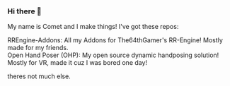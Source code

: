 ### Hi there 👋

My name is Comet and I make things! I've got these repos:

RREngine-Addons:             All my Addons for The64thGamer's RR-Engine! Mostly made for my friends. <br>
Open Hand Poser (OHP):       My open source dynamic handposing solution! Mostly for VR, made it cuz I was bored one day!

theres not much else.
<!--
**CometHSolis/CometHSolis** is a ✨ _special_ ✨ repository because its `README.md` (this file) appears on your GitHub profile.

Here are some ideas to get you started:

- 🔭 I’m currently working on ...
- 🌱 I’m currently learning ...
- 👯 I’m looking to collaborate on ...
- 🤔 I’m looking for help with ...
- 💬 Ask me about ...
- 📫 How to reach me: ...
- 😄 Pronouns: ...
- ⚡ Fun fact: ...
-->
